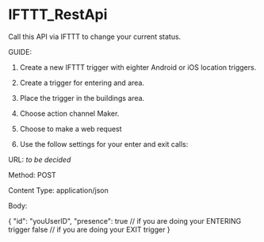 # IFTTT_RestApi

Call this API via IFTTT to change your current status.

GUIDE:

1. Create a new IFTTT trigger with eighter Android or iOS location triggers.

2. Create a trigger for entering and area.

3. Place the trigger in the buildings area.

4. Choose action channel Maker.

5. Choose to make a web request

6. Use the follow settings for your enter and exit calls:

URL: *to be decided*

Method: POST

Content Type: application/json


Body:

{
	"id": "youUserID",
	"presence": true // if you are doing your ENTERING trigger
			  false // if you are doing your EXIT trigger
}
